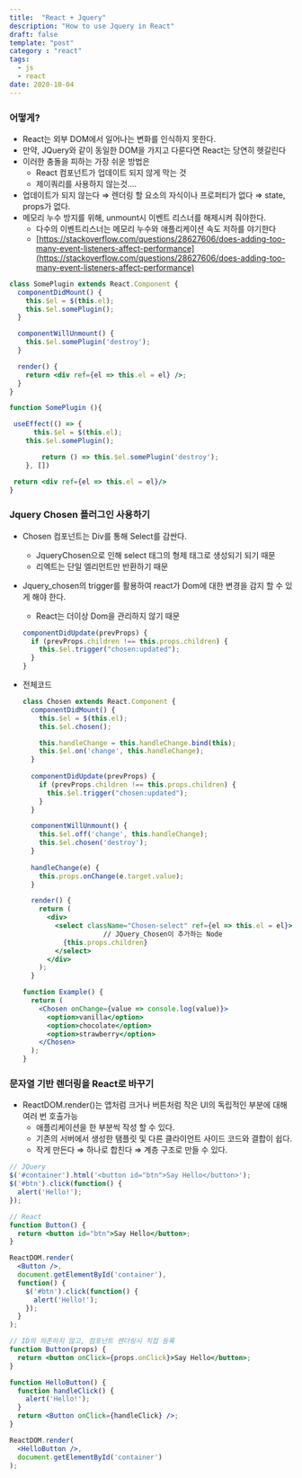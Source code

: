 ```yaml
---
title:  "React + Jquery"
description: "How to use Jquery in React"
draft: false
template: "post"
category : "react"
tags:
  - js
  - react
date: 2020-10-04 
---
```

### 어떻게?

- React는 외부 DOM에서 일어나는 변화를 인식하지 못한다.
- 만약, JQuery와 같이 동일한 DOM을 가지고 다룬다면 React는 당연히 헷갈린다
- 이러한 충돌을 피하는 가장 쉬운 방법은
   - React 컴포넌트가 업데이트 되지 않게 막는 것
   - 제이쿼리를 사용하지 않는것....
- 업데이트가 되지 않는다 ⇒ 렌더링 할 요소의 자식이나 프로퍼티가 없다 ⇒ state, props가 없다.
- 메모리 누수 방지를 위해, unmount시 이벤트 리스너를 해제시켜 줘야한다.
   - 다수의 이벤트리스너는 메모리 누수와 애플리케이션 속도 저하를 야기한다
   - [https://stackoverflow.com/questions/28627606/does-adding-too-many-event-listeners-affect-performance](https://stackoverflow.com/questions/28627606/does-adding-too-many-event-listeners-affect-performance)

```jsx
class SomePlugin extends React.Component {
  componentDidMount() {
    this.$el = $(this.el);
    this.$el.somePlugin();
  }

  componentWillUnmount() {
    this.$el.somePlugin('destroy');
  }

  render() {
    return <div ref={el => this.el = el} />;
  }
}

function SomePlugin (){

 useEffect(() => {
	  this.$el = $(this.el);
    this.$el.somePlugin();

		return () => this.$el.somePlugin('destroy');
	}, [])

 return <div ref={el => this.el = el}/>
}
```

### Jquery Chosen 플러그인 사용하기

- Chosen 컴포넌트는 Div를 통해 Select를 감싼다.
   - JqueryChosen으로 인해 select 태그의 형제 태그로 생성되기 되기 때문
   - 리엑트는 단일 엘리먼트만 반환하기 때문

- Jquery_chosen의 trigger를 활용하여 react가 Dom에 대한 변경을 감지 할 수 있게 해야 한다.
   - React는 더이상 Dom을 관리하지 않기 때문

    ```jsx
    componentDidUpdate(prevProps) {
      if (prevProps.children !== this.props.children) {
        this.$el.trigger("chosen:updated");
      }
    }
    ```

- 전체코드

    ```jsx
    class Chosen extends React.Component {
      componentDidMount() {
        this.$el = $(this.el);
        this.$el.chosen();

        this.handleChange = this.handleChange.bind(this);
        this.$el.on('change', this.handleChange);
      }
      
      componentDidUpdate(prevProps) {
        if (prevProps.children !== this.props.children) {
          this.$el.trigger("chosen:updated");
        }
      }

      componentWillUnmount() {
        this.$el.off('change', this.handleChange);
        this.$el.chosen('destroy');
      }
      
      handleChange(e) {
        this.props.onChange(e.target.value);
      }

      render() {
        return (
          <div>
            <select className="Chosen-select" ref={el => this.el = el}>
    					// JQuery_Chosen이 추가하는 Node
              {this.props.children}
            </select>
          </div>
        );
      }

    function Example() {
      return (
        <Chosen onChange={value => console.log(value)}>
          <option>vanilla</option>
          <option>chocolate</option>
          <option>strawberry</option>
        </Chosen>
      );
    }
    ```

### 문자열 기반 렌더링을 React로 바꾸기

- ReactDOM.render()는 앱처럼 크거나 버튼처럼 작은 UI의 독립적인 부분에 대해 여러 번 호출가능
   - 애플리케이션을 한 부분씩 작성 할 수 있다.
   - 기존의 서버에서 생성한 탬플릿 및 다른 클라이언트 사이드 코드와 결합이 쉽다.
   - 작게 만든다 ⇒ 하나로 합친다 ⇒ 계층 구조로 만들 수 있다.

```jsx
// JQuery
$('#container').html('<button id="btn">Say Hello</button>');
$('#btn').click(function() {
  alert('Hello!');
});

// React
function Button() {
  return <button id="btn">Say Hello</button>;
}

ReactDOM.render(
  <Button />,
  document.getElementById('container'),
  function() {
    $('#btn').click(function() {
      alert('Hello!');
    });
  }
);

// ID의 의존하지 않고, 컴포넌트 렌더링시 직접 등록
function Button(props) {
  return <button onClick={props.onClick}>Say Hello</button>;
}

function HelloButton() {
  function handleClick() {
    alert('Hello!');
  }
  return <Button onClick={handleClick} />;
}

ReactDOM.render(
  <HelloButton />,
  document.getElementById('container')
);
```

